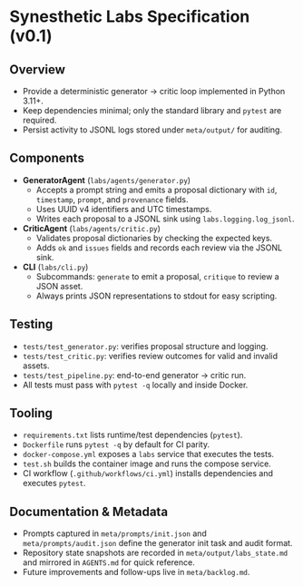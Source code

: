 # Synesthetic Labs Specification (v0.1)

## Overview
- Provide a deterministic generator → critic loop implemented in Python 3.11+.
- Keep dependencies minimal; only the standard library and `pytest` are required.
- Persist activity to JSONL logs stored under `meta/output/` for auditing.

## Components
- **GeneratorAgent** (`labs/agents/generator.py`)
  - Accepts a prompt string and emits a proposal dictionary with `id`, `timestamp`,
    `prompt`, and `provenance` fields.
  - Uses UUID v4 identifiers and UTC timestamps.
  - Writes each proposal to a JSONL sink using `labs.logging.log_jsonl`.
- **CriticAgent** (`labs/agents/critic.py`)
  - Validates proposal dictionaries by checking the expected keys.
  - Adds `ok` and `issues` fields and records each review via the JSONL sink.
- **CLI** (`labs/cli.py`)
  - Subcommands: `generate` to emit a proposal, `critique` to review a JSON asset.
  - Always prints JSON representations to stdout for easy scripting.

## Testing
- `tests/test_generator.py`: verifies proposal structure and logging.
- `tests/test_critic.py`: verifies review outcomes for valid and invalid assets.
- `tests/test_pipeline.py`: end-to-end generator → critic run.
- All tests must pass with `pytest -q` locally and inside Docker.

## Tooling
- `requirements.txt` lists runtime/test dependencies (`pytest`).
- `Dockerfile` runs `pytest -q` by default for CI parity.
- `docker-compose.yml` exposes a `labs` service that executes the tests.
- `test.sh` builds the container image and runs the compose service.
- CI workflow (`.github/workflows/ci.yml`) installs dependencies and executes `pytest`.

## Documentation & Metadata
- Prompts captured in `meta/prompts/init.json` and `meta/prompts/audit.json` define
  the generator init task and audit format.
- Repository state snapshots are recorded in `meta/output/labs_state.md` and mirrored
  in `AGENTS.md` for quick reference.
- Future improvements and follow-ups live in `meta/backlog.md`.

